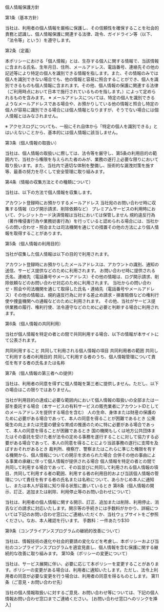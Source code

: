 個人情報保護方針

第1条（基本方針）

当社は、利用者の個人情報を厳格に保護し、その信頼性を確保することを社会的責務と認識し、個人情報保護に関連する法律、政令、ガイドライン等（以下、「法令等」という）を遵守します。

第2条（定義）

本ポリシーにおける「個人情報」とは、生存する個人に関する情報で、当該情報に含まれる氏名、生年月日、住所、メールアドレス、電話番号、連絡先その他の記述等により特定の個人を識別できる情報を指します。また、その情報のみでは個人を識別できない場合でも、他の情報と容易に照合することができ、個人を識別できるものも個人情報に含まれます。その他、個人情報の保護に関連する法律（ご利用時点において日本で施行されているものを指します。）によって定められるものを含みます。
※ メールアドレスについては、特定の個人を識別できるようなメールアドレスである場合や、お預かりしている他の情報と照合し特定の個人が容易に識別できる場合には個人情報となりますが、そうでない場合には個人情報とはみなされません。

※ アクセスログについても、一般にそれ自体から「特定の個人を識別できる」とはいえないことから、基本的には個人情報に該当しません。

第3条（個人情報の取扱い）

当社は、個人情報の取扱いに際しては、法令等を厳守し、第5条の利用目的の範囲内で、当社から権限を与えられた者のみが、業務の遂行上必要な限りにおいて取り扱います。また、当社内で適切な体制を整備し、技術的な漏洩対策を施す等、最善の努力を尽くして安全管理に取り組みます。

第4条（情報の収集方法とその種類について）

当社は、以下の方法で個人情報を収集します。

アカウント登録時にお預かりするメールアドレス
当社宛のお問い合わせ時に収集する情報（ログ開示請求、削除依頼など）
プレミアムサービスの利用時において、クレジットカード決済情報は当社においては保管しません
規約違反行為（著作権侵害行為や業務妨害行為）を行っていると認められる場合には、当社からの問い合わせ・照会または司法機関を通じての措置その他の方法により個人情報を取得することがあります。

第5条（個人情報の利用目的）

当社が収集した個人情報は以下の目的で利用されます。

アカウント登録時にお預かりしたメールアドレスは、アカウントの識別、通知の送信、サービス提供などのために利用されます。
お問い合わせ時に提供される氏名、連絡先（電話番号やメールアドレス）その他の情報は、ログ開示請求、削除依頼などのお問い合わせ対応のために利用されます。
当社からの問い合わせ・照会や司法機関を通じて取得した氏名・連絡先（電話番号やメールアドレス）その他の情報は、規約違反行為に対する差止め請求・損害賠償などの権利行使や捜査機関への通報などのために利用されます。
その他、当社がサービス提供業務の履行、権利行使、法令遵守などのために必要と判断する場合に利用されます。

第6条（個人情報の共同利用）

当社が個人情報を特定の者との間で共同利用する場合、以下の情報が本サイトにて公表されます。

共同利用すること
共同して利用される個人情報の項目
共同利用者の範囲
共同して利用する者の利用目的
共同して利用する者のうち、個人情報管理について責任を有する者の氏名または名称

第7条（個人情報の第三者への提供）

当社は、利用者の同意を得ずに個人情報を第三者に提供しません。ただし、以下の場合はこの限りではありません。

当社が利用目的の達成に必要な範囲内において個人情報の取扱いの全部または一部を委託する場合（本サービスの有料サービスの販売業者にアカウントIDとしてのメールアドレスを提供する場合を含む）
人の生命、身体または財産の保護のために必要がある場合であって、本人の同意を得ることが困難であるとき
公衆衛生の向上または児童の健全な育成の推進のために特に必要がある場合であって、本人の同意を得ることが困難であるとき
国の機関もしくは地方公共団体またはその委託を受けた者が法令の定める事務を遂行することに対して協力する必要がある場合であって、本人の同意を得ることにより当該事務の遂行に支障を及ぼすおそれがあるとき
裁判所、検察庁、警察またはこれらに準じた権限を有する機関から、個人情報についての開示を求められた場合
合併その他の事由による事業の承継に伴って個人情報が提供される場合
個人情報を特定の者との間で共同して利用する場合であって、その旨並びに共同して利用される個人情報の項目、共同して利用する者の範囲、利用する者の利用目的および当該個人情報の管理について責任を有する者の氏名または名称について、あらかじめ本人に通知し、または本人が容易に知り得る状態に置いているとき
第8条（個人情報の開示、訂正、追加または削除、利用停止等のお問い合わせについて）

当社は、利用者の個人情報に関する開示、訂正、追加または削除、利用停止、消去などの請求に対応いたします。開示等の手続きには手数料がかかり、詳細については下記のお問い合わせ窓口にご連絡いただくか、当社ウェブサイトをご参照ください。なお、本人確認を行います。
手数料：一件あたり$30

第9条（コンプライアンスプログラムの継続的改善について）

当社は、情報技術の進化や社会的要請の変化などを考慮し、本ポリシーおよび当社のコンプライアンスプログラムを適宜見直し、個人情報を含む保護に関する継続的な改善に取り組みます。
第10条（ポリシーの変更について）

当社は、サービス展開に伴い、必要に応じて本ポリシーを変更することがあります。ポリシーの変更がある場合は、利用者に通知いたします。ただし、法令上利用者の同意が必要な変更を行う場合は、利用者の同意を得るものとします。
第11条（ご意見・お問い合わせ先）

当社の個人情報取扱いに対するご意見、お問い合わせ等については、下記の個人情報お問い合わせ窓口までご連絡ください。
[お問い合わせ窓口へのリンクを挿入]